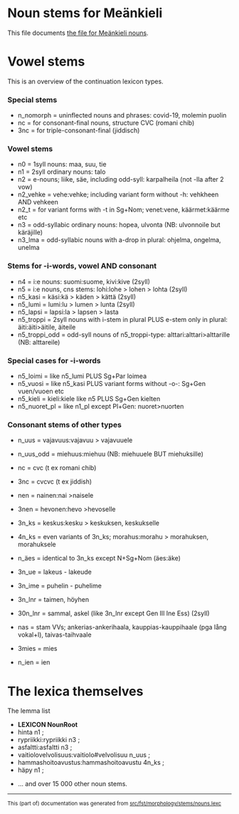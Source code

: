 # Noun stems for Meänkieli

This file documents [the file for Meänkieli nouns](https://github.com/giellalt/lang-fit/blob/main/src/fst/stems/nouns.lexc).

# Vowel stems

This is an overview of the continuation lexicon types.

### Special stems
* n_nomorph = uninflected nouns and phrases: covid-19, molemin puolin
* nc = for consonant-final nouns, structure CVC (romani chib)
* 3nc = for triple-consonant-final (jiddisch)

### Vowel stems
* n0 = 1syll  nouns: maa, suu, tie
* n1 = 2syll ordinary nouns: talo
* n2 = e-nouns; liike, säe, including odd-syll: karpalheila (not -lla after 2 vow)
* n2_vehke = vehe:vehke; including variant form without -h: vehkheen AND vehkeen
* n2_t = for variant forms with -t in Sg+Nom; venet:vene, käärmet:käärme etc
* n3 = odd-syllabic ordinary nouns: hopea, ulvonta (NB: ulvonnoile but käräjille)
* n3_lma = odd-syllabic nouns with a-drop in plural: ohjelma, ongelma, unelma

### Stems for -i-words, vowel AND consonant
* n4 = i:e nouns: suomi:suome, kivi:kive (2syll)
* n5 = i:e nouns, cns stems: lohi:lohe > lohen > lohta (2syll)
* n5_kasi = käsi:kä > käden > kättä (2syll)
* n5_lumi = lumi:lu > lumen > lunta (2syll)
* n5_lapsi = lapsi:la > lapsen > lasta
* n5_troppi = 2syll nouns with i-stem in plural PLUS e-stem only in plural: äiti:äiti>äitile, äiteile
* n5_troppi_odd = odd-syll nouns of n5_troppi-type: alttari:alttari>alttarille (NB: alttareile)
### Special cases for -i-words
* n5_loimi = like n5_lumi PLUS Sg+Par loimea
* n5_vuosi = like n5_kasi PLUS variant forms without -o-: Sg+Gen vuen/vuoen etc
* n5_kieli = kieli:kiele like n5 PLUS Sg+Gen kielten
* n5_nuoret_pl = like n1_pl except Pl+Gen: nuoret>nuorten

### Consonant stems of other types
* n_uus = vajavuus:vajavuu > vajavuuele
* n_uus_odd = miehuus:miehuu (NB: miehuuele BUT miehuksille)
* nc = cvc (t ex romani chib)
* 3nc = cvcvc (t ex jiddish)
* nen = nainen:nai >naisele
* 3nen = hevonen:hevo >hevoselle
* 3n_ks = keskus:kesku > keskuksen, keskukselle
* 4n_ks = even variants of 3n_ks; morahus:morahu > morahuksen, morahuksele

* n_äes = identical to 3n_ks except N+Sg+Nom (äes:äke)
* 3n_ue = lakeus - lakeude
* 3n_ime = puhelin - puhelime
* 3n_lnr = taimen, höyhen 
* 30n_lnr = sammal, askel (like 3n_lnr except Gen Ill Ine Ess) (2syll)
* nas = stam VVs; ankerias-ankerihaala, kauppias-kauppihaale (pga lång vokal+l), taivas-taihvaale
* 3mies = mies
* n_ien = ien

# The lexica themselves

The lemma list
* **LEXICON NounRoot**
* hinta n1 ;
* rypriikki:rypriikki n3 ;
* asfaltti:asfaltti n3 ;
* vaitiolovelvolisuus:vaitiolo#velvolisuu n_uus ;
* hammashoitoavustus:hammashoitoavustu 4n_ks ;
* häpy n1 ;

- ... and over 15 000 other noun stems.

* * *

<small>This (part of) documentation was generated from [src/fst/morphology/stems/nouns.lexc](https://github.com/giellalt/lang-fit/blob/main/src/fst/morphology/stems/nouns.lexc)</small>
